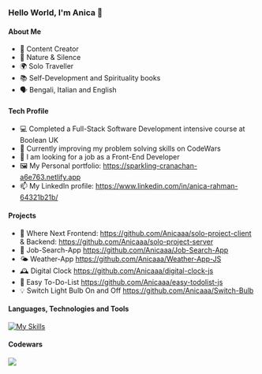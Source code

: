 ### Hello World, I'm Anica 👋

#### About Me
- 🎥 Content Creator
- 🌱 Nature & Silence
- 🌍 Solo Traveller
- 📚 Self-Development and Spirituality books
- 🗣 Bengali, Italian and English

#### Tech Profile
- 💻 Completed a Full-Stack Software Development intensive course at Boolean UK
- 👯 Currently improving my problem solving skills on CodeWars
- 🤔 I am looking for a job as a Front-End Developer
- 🖼 My Personal portfolio: https://sparkling-cranachan-a6e763.netlify.app
- 📫 My LinkedIn profile: https://www.linkedin.com/in/anica-rahman-64321b21b/

#### Projects
- 🤔 Where Next Frontend: https://github.com/Anicaaa/solo-project-client & Backend: https://github.com/Anicaaa/solo-project-server
- 💼 Job-Search-App https://github.com/Anicaaa/Job-Search-App
- 🌤 Weather-App https://github.com/Anicaaa/Weather-App-JS
- 🕰 Digital Clock https://github.com/Anicaaa/digital-clock-js
- 📝 Easy To-Do-List https://github.com/Anicaaa/easy-todolist-js
- 💡 Switch Light Bulb On and Off https://github.com/Anicaaa/Switch-Bulb

#### Languages, Technologies and Tools
[![My Skills](https://skills.thijs.gg/icons?i=html,css,js,nodejs,react,postgres,prisma,git)](https://skills.thijs.gg) 

#### Codewars

<img align="center" src="https://www.codewars.com/users/Anica/badges/large" />
